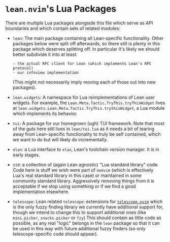 # `lean.nvim`'s Lua Packages

There are multiple Lua packages alongside this file which serve as API boundaries and which contain sets of related modules:

* `lean`: The main package containing all Lean-specific functionality.
  Other packages below were split off afterwards, so there still is plenty in this package which deserves splitting off.
  In particular it's likely we should better subdivide it into at least:

      - the actual RPC client for Lean (which implements Lean's RPC protocol)
      - our infoview implementation

  (This might not necessarily imply moving each of those out into new packages).
* `lean.widgets`: A namespace for Lua reimplementations of Lean user widgets.
  For example, the `Lean.Meta.Tactic.TryThis.tryThisWidget` lives at `lean.widgets.Lean.Meta.Tactic.TryThis.trythisWidget`, a Lua module which implements its behavior.
* `tui`: A package for our homegrown (ugh) TUI framework.
  Note that most of the guts here still lives in `lean/tui.lua` as it needs a bit of tearing away from Lean-specific functionality to truly be self contained, which we want to do but will likely do incrementally.
* `elan`: a Lua interface to `elan`, Lean's toolchain version manager.
  It is in early stages.
* `std`: a collection of (again Lean agnostic) "Lua standard library" code.
  Code here is stuff we wish were part of `neovim` (which is effectively Lua's real standard library in this case) or maintained in some community standard library.
  Aggressively removing things from it is acceptable if we stop using something or if we find a good implementation elsewhere.
* `telescope`: Lean related `telescope`: extensions for [`telescope.nvim`](https://github.com/nvim-telescope/telescope.nvim) which is the only fuzzy finding library we currently have additional support for, though we intend to change this to support additional ones (like `mini.picker`, `snacks.picker` or `fzy`)
  This should contain as little code as possible, as any real "logic" belongs in the `lean` package so that it can be used in this way with future additional fuzzy finders (so only telescope-specific code should appear).
